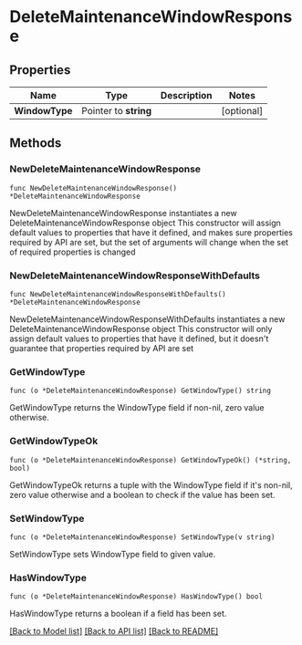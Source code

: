 # DeleteMaintenanceWindowResponse

## Properties

Name | Type | Description | Notes
------------ | ------------- | ------------- | -------------
**WindowType** | Pointer to **string** |  | [optional] 

## Methods

### NewDeleteMaintenanceWindowResponse

`func NewDeleteMaintenanceWindowResponse() *DeleteMaintenanceWindowResponse`

NewDeleteMaintenanceWindowResponse instantiates a new DeleteMaintenanceWindowResponse object
This constructor will assign default values to properties that have it defined,
and makes sure properties required by API are set, but the set of arguments
will change when the set of required properties is changed

### NewDeleteMaintenanceWindowResponseWithDefaults

`func NewDeleteMaintenanceWindowResponseWithDefaults() *DeleteMaintenanceWindowResponse`

NewDeleteMaintenanceWindowResponseWithDefaults instantiates a new DeleteMaintenanceWindowResponse object
This constructor will only assign default values to properties that have it defined,
but it doesn't guarantee that properties required by API are set

### GetWindowType

`func (o *DeleteMaintenanceWindowResponse) GetWindowType() string`

GetWindowType returns the WindowType field if non-nil, zero value otherwise.

### GetWindowTypeOk

`func (o *DeleteMaintenanceWindowResponse) GetWindowTypeOk() (*string, bool)`

GetWindowTypeOk returns a tuple with the WindowType field if it's non-nil, zero value otherwise
and a boolean to check if the value has been set.

### SetWindowType

`func (o *DeleteMaintenanceWindowResponse) SetWindowType(v string)`

SetWindowType sets WindowType field to given value.

### HasWindowType

`func (o *DeleteMaintenanceWindowResponse) HasWindowType() bool`

HasWindowType returns a boolean if a field has been set.


[[Back to Model list]](../README.md#documentation-for-models) [[Back to API list]](../README.md#documentation-for-api-endpoints) [[Back to README]](../README.md)



